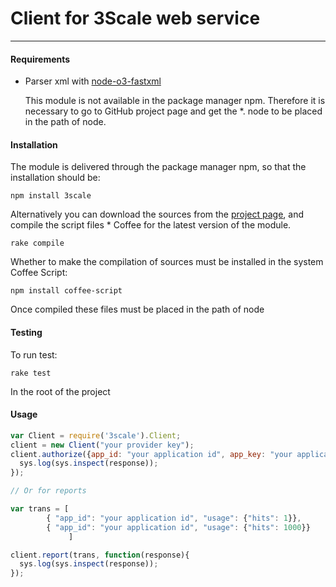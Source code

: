 # Client for 3Scale web service
***

#### Requirements

* Parser xml with [node-o3-fastxml](https://github.com/ajaxorg/node-o3-fastxml)

	This module is not available in the package manager npm. Therefore it is necessary to go to GitHub project page and get the *. node 
	to be placed in the path of node.

#### Installation

The module is delivered through the package manager npm, so that the installation should be:

`npm install 3scale`

Alternatively you can download the sources from the [project page](https://github.com/3scale/3scale_ws_api_for_js), and compile the script files * Coffee for the latest version of the module.

`rake compile`

Whether to make the compilation of sources must be installed in the system Coffee Script:

`npm install coffee-script`

Once compiled these files must be placed in the path of node

#### Testing

To run test:

`rake test`

In the root of the project

#### Usage

```js
var Client = require('3scale').Client;
client = new Client("your provider key");
client.authorize({app_id: "your application id", app_key: "your application key"}, function(response){
  sys.log(sys.inspect(response));
});

// Or for reports

var trans = [
		{ "app_id": "your application id", "usage": {"hits": 1}},
		{ "app_id": "your application id", "usage": {"hits": 1000}}
             ]

client.report(trans, function(response){
  sys.log(sys.inspect(response));
});
```